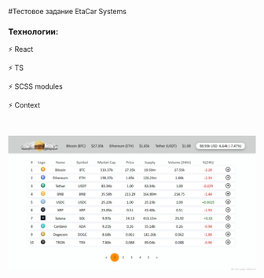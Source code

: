 #Тестовое задание EtaCar Systems

<h3> Технологии: </h3>

<p>⚡ React</p>
<p>⚡ TS</p>
<p>⚡ SCSS modules</p>
<p>⚡ Context</p>


<br><br/>
<img align="center" src="Print1.jpg"/>
<br><br/>
